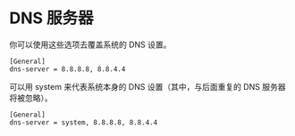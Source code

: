 # DNS 服务器

你可以使用这些选项去覆盖系统的 DNS 设置。

```text
[General]
dns-server = 8.8.8.8, 8.8.4.4
```

可以用 system 来代表系统本身的 DNS 设置（其中，与后面重复的 DNS 服务器将被忽略）。

```text
[General]
dns-server = system, 8.8.8.8, 8.8.4.4
```

